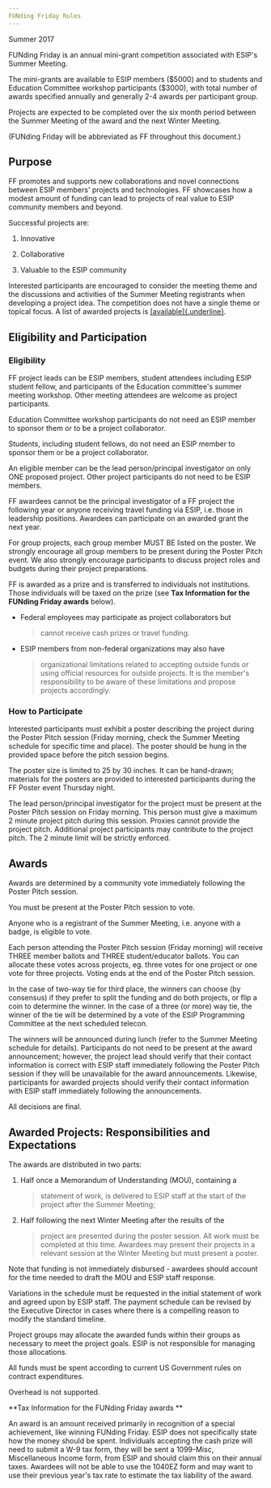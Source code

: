 ```yaml
---
FUNding Friday Rules
---
```


Summer 2017

FUNding Friday is an annual mini-grant competition associated with
ESIP's Summer Meeting.

The mini-grants are available to ESIP members (\$5000) and to students
and Education Committee workshop participants (\$3000), with total
number of awards specified annually and generally 2-4 awards per
participant group.

Projects are expected to be completed over the six month period between
the Summer Meeting of the award and the next Winter Meeting.

(FUNding Friday will be abbreviated as FF throughout this document.)

Purpose
-------

FF promotes and supports new collaborations and novel connections
between ESIP members' projects and technologies. FF showcases how a
modest amount of funding can lead to projects of real value to ESIP
community members and beyond.

Successful projects are:

1.  Innovative

2.  Collaborative

3.  Valuable to the ESIP community

Interested participants are encouraged to consider the meeting theme and
the discussions and activities of the Summer Meeting registrants when
developing a project idea. The competition does not have a single theme
or topical focus. A list of awarded projects is
[[available]{.underline}](http://wiki.esipfed.org/index.php/FUNding_Friday_Projects).

Eligibility and Participation
-----------------------------

### Eligibility

FF project leads can be ESIP members, student attendees including ESIP
student fellow, and participants of the Education committee's summer
meeting workshop. Other meeting attendees are welcome as project
participants.

Education Committee workshop participants do not need an ESIP member to
sponsor them or to be a project collaborator.

Students, including student fellows, do not need an ESIP member to
sponsor them or be a project collaborator.

An eligible member can be the lead person/principal investigator on only
ONE proposed project. Other project participants do not need to be ESIP
members.

FF awardees cannot be the principal investigator of a FF project the
following year or anyone receiving travel funding via ESIP, i.e. those
in leadership positions. Awardees can participate on an awarded grant
the next year.

For group projects, each group member MUST BE listed on the poster. We
strongly encourage all group members to be present during the Poster
Pitch event. We also strongly encourage participants to discuss project
roles and budgets during their project preparations.

FF is awarded as a prize and is transferred to individuals not
institutions. Those individuals will be taxed on the prize (see **Tax
Information for the FUNding Friday awards** below).

-   Federal employees may participate as project collaborators but
    > cannot receive cash prizes or travel funding.

-   ESIP members from non-federal organizations may also have
    > organizational limitations related to accepting outside funds or
    > using official resources for outside projects. It is the member's
    > responsibility to be aware of these limitations and propose
    > projects accordingly.

### How to Participate

Interested participants must exhibit a poster describing the project
during the Poster Pitch session (Friday morning, check the Summer
Meeting schedule for specific time and place). The poster should be hung
in the provided space before the pitch session begins.

The poster size is limited to 25 by 30 inches. It can be hand-drawn;
materials for the posters are provided to interested participants during
the FF Poster event Thursday night.

The lead person/principal investigator for the project must be present
at the Poster Pitch session on Friday morning. This person must give a
maximum 2 minute project pitch during this session. Proxies cannot
provide the project pitch. Additional project participants may
contribute to the project pitch. The 2 minute limit will be strictly
enforced.

Awards
------

Awards are determined by a community vote immediately following the
Poster Pitch session.

You must be present at the Poster Pitch session to vote.

Anyone who is a registrant of the Summer Meeting, i.e. anyone with a
badge, is eligible to vote.

Each person attending the Poster Pitch session (Friday morning) will
receive THREE member ballots and THREE student/educator ballots. You can
allocate these votes across projects, eg. three votes for one project or
one vote for three projects. Voting ends at the end of the Poster Pitch
session.

In the case of two-way tie for third place, the winners can choose (by
consensus) if they prefer to split the funding and do both projects, or
flip a coin to determine the winner. In the case of a three (or more)
way tie, the winner of the tie will be determined by a vote of the ESIP
Programming Committee at the next scheduled telecon.

The winners will be announced during lunch (refer to the Summer Meeting
schedule for details). Participants do not need to be present at the
award announcement; however, the project lead should verify that their
contact information is correct with ESIP staff immediately following the
Poster Pitch session if they will be unavailable for the award
announcements. Likewise, participants for awarded projects should verify
their contact information with ESIP staff immediately following the
announcements.

All decisions are final.

Awarded Projects: Responsibilities and Expectations
---------------------------------------------------

The awards are distributed in two parts:

1.  Half once a Memorandum of Understanding (MOU), containing a
    > statement of work, is delivered to ESIP staff at the start of the
    > project after the Summer Meeting;

2.  Half following the next Winter Meeting after the results of the
    > project are presented during the poster session. All work must be
    > completed at this time. Awardees may present their projects in a
    > relevant session at the Winter Meeting but must present a poster.

Note that funding is not immediately disbursed - awardees should account
for the time needed to draft the MOU and ESIP staff response.

Variations in the schedule must be requested in the initial statement of
work and agreed upon by ESIP staff. The payment schedule can be revised
by the Executive Director in cases where there is a compelling reason to
modify the standard timeline.

Project groups may allocate the awarded funds within their groups as
necessary to meet the project goals. ESIP is not responsible for
managing those allocations.

All funds must be spent according to current US Government rules on
contract expenditures.

Overhead is not supported.

**Tax Information for the FUNding Friday awards **

An award is an amount received primarily in recognition of a special
achievement, like winning FUNding Friday. ESIP does not specifically
state how the money should be spent. Individuals accepting the cash
prize will need to submit a W-9 tax form, they will be sent a 1099-Misc,
Miscellaneous Income form, from ESIP and should claim this on their
annual taxes. Awardees will not be able to use the 1040EZ form and may
want to use their previous year's tax rate to estimate the tax liability
of the award.
